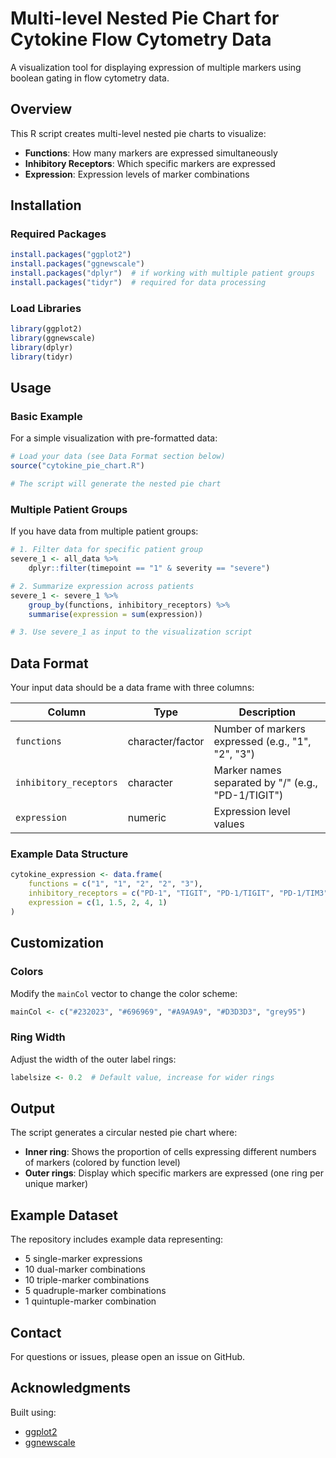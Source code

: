 # Multi-level Nested Pie Chart for Cytokine Flow Cytometry Data

A visualization tool for displaying expression of multiple markers using boolean gating in flow cytometry data.

## Overview

This R script creates multi-level nested pie charts to visualize:
- **Functions**: How many markers are expressed simultaneously
- **Inhibitory Receptors**: Which specific markers are expressed
- **Expression**: Expression levels of marker combinations

## Installation

### Required Packages

```r
install.packages("ggplot2")
install.packages("ggnewscale")
install.packages("dplyr")  # if working with multiple patient groups
install.packages("tidyr")  # required for data processing
```

### Load Libraries

```r
library(ggplot2)
library(ggnewscale)
library(dplyr)
library(tidyr)
```

## Usage

### Basic Example

For a simple visualization with pre-formatted data:

```r
# Load your data (see Data Format section below)
source("cytokine_pie_chart.R")

# The script will generate the nested pie chart
```

### Multiple Patient Groups

If you have data from multiple patient groups:

```r
# 1. Filter data for specific patient group
severe_1 <- all_data %>%
    dplyr::filter(timepoint == "1" & severity == "severe")

# 2. Summarize expression across patients
severe_1 <- severe_1 %>% 
    group_by(functions, inhibitory_receptors) %>%
    summarise(expression = sum(expression))

# 3. Use severe_1 as input to the visualization script
```

## Data Format

Your input data should be a data frame with three columns:

| Column | Type | Description |
|--------|------|-------------|
| `functions` | character/factor | Number of markers expressed (e.g., "1", "2", "3") |
| `inhibitory_receptors` | character | Marker names separated by "/" (e.g., "PD-1/TIGIT") |
| `expression` | numeric | Expression level values |

### Example Data Structure

```r
cytokine_expression <- data.frame(
    functions = c("1", "1", "2", "2", "3"),
    inhibitory_receptors = c("PD-1", "TIGIT", "PD-1/TIGIT", "PD-1/TIM3", "CTLA4/LAG3/PD-1"),
    expression = c(1, 1.5, 2, 4, 1)
)
```

## Customization

### Colors

Modify the `mainCol` vector to change the color scheme:

```r
mainCol <- c("#232023", "#696969", "#A9A9A9", "#D3D3D3", "grey95")
```

### Ring Width

Adjust the width of the outer label rings:

```r
labelsize <- 0.2  # Default value, increase for wider rings
```

## Output

The script generates a circular nested pie chart where:
- **Inner ring**: Shows the proportion of cells expressing different numbers of markers (colored by function level)
- **Outer rings**: Display which specific markers are expressed (one ring per unique marker)

## Example Dataset

The repository includes example data representing:
- 5 single-marker expressions
- 10 dual-marker combinations
- 10 triple-marker combinations
- 5 quadruple-marker combinations
- 1 quintuple-marker combination

## Contact

For questions or issues, please open an issue on GitHub.

## Acknowledgments

Built using:
- [ggplot2](https://ggplot2.tidyverse.org/)
- [ggnewscale](https://github.com/eliocamp/ggnewscale)

